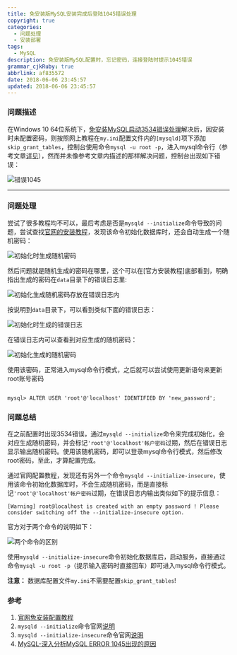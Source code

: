 ```yaml
---
title: 免安装版MySQL安装完成后登陆1045错误处理
copyright: true
categories:
  - 问题处理
  - 安装部署
tags:
  - MySQL
description: 免安装版MySQL配置时，忘记密码，连接登陆时提示1045错误
grammar_cjkRuby: true
abbrlink: af835572
date: 2018-06-06 23:45:57
updated: 2018-06-06 23:45:57
---
```



### **问题描述**

在Windows 10 64位系统下，[免安装MySQL启动3534错误处理][1]解决后，因安装时未配置密码，则按照网上教程在`my.ini`配置文件内的`[mysqld]`项下添加`skip_grant_tables`，控制台使用命令`mysql -u root -p`，进入mysql命令行（参考文章[详见][2]），然而并未像参考文章内描述的那样解决问题，控制台出现如下错误：

![错误1045][3]

---

### **问题处理**

尝试了很多教程均不可以，最后考虑是否是`mysqld --initialize`命令导致的问题，尝试查找[官网的安装教程][4]，发现该命令初始化数据库时，还会自动生成一个随机密码：

![初始化时生成随机密码][5]

然后问题就是随机生成的密码在哪里，这个可以在[官方安装教程]底部看到，明确指出生成的密码在`data`目录下的错误日志里:

![初始化生成随机密码存放在错误日志内][6]

按说明到`data`目录下，可以看到类似下面的错误日志：

![初始化时生成的错误日志][7]

在错误日志内可以查看到对应生成的随机密码：

![初始化生成的随机密码][8]

使用该密码，正常进入mysql命令行模式，之后就可以尝试使用更新语句来更新root账号密码

``` mysql

mysql> ALTER USER 'root'@'localhost' IDENTIFIED BY 'new_password';

```

### **问题总结**

在之前配置时出现3534错误，通过`mysqld --initialize`命令来完成初始化，会对应生成随机密码，并会标记`'root'@'localhost'帐户密码`过期，然后在错误日志显示输出随机密码。使用该随机密码，即可以登录mysql命令行模式，然后修改root密码，至此，才算配置完成。

通过官网配置教程，发现还有另外一个命令`mysqld --initialize-insecure`，使用该命令初始化数据库时，不会生成随机密码，而是直接标记`'root'@'localhost'帐户密码`过期，在错误日志内输出类似如下的提示信息：

``` 
[Warning] root@localhost is created with an empty password ! Please consider switching off the --initialize-insecure option.
```

官方对于两个命令的说明如下：

![两个命令的区别][9]

使用`mysqld --initialize-insecure`命令初始化数据库后，启动服务，直接通过命令`mysql -u root -p`（提示输入密码时直接回车）即可进入mysql命令行模式。

**注意：** 数据库配置文件`my.ini`不需要配置`skip_grant_tables`!



### **参考**

1. [官网免安装配置教程][4]
2. `mysqld --initialize`命令官网[说明][5]
3. `mysqld --initialize-insecure`命令官网[说明][10]
4. [MySQL-深入分析MySQL ERROR 1045出现的原因][2]

  [1]: https://blog.csdn.net/u012995964/article/details/80588977
  [2]: https://blog.csdn.net/qq_28938933/article/details/72872064
  [3]: http://p9uy5dyvc.bkt.clouddn.com/err_1045.png "err_1045.png"
  [4]: http://https://dev.mysql.com/doc/refman/5.7/en/data-directory-initialization-mysqld.html
  [5]: http://p9uy5dyvc.bkt.clouddn.com/mysqld_initialize.png "mysqld_initialize.png"
  [6]: http://p9uy5dyvc.bkt.clouddn.com/random_password.png "random_password.png"
  [7]: http://p9uy5dyvc.bkt.clouddn.com/error_log.png "error_log.png"
  [8]: http://p9uy5dyvc.bkt.clouddn.com/random_password_2.png "random_password_2.png"
  [9]: http://p9uy5dyvc.bkt.clouddn.com/end.png "end.png"
  [10]: https://dev.mysql.com/doc/refman/5.7/en/server-options.html#option_mysqld_initialize-insecure